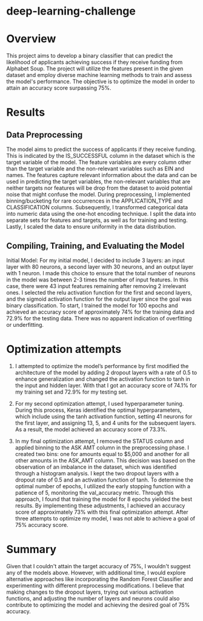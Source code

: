 # deep-learning-challenge

# Overview
This project aims to develop a binary classifier that can predict the likelihood of applicants achieving success if they receive funding from 
Alphabet Soup. The project will utilize the features present in the given dataset and employ diverse machine learning methods to train and 
assess the model's performance. The objective is to optimize the model in order to attain an accuracy score surpassing 75%.

# Results
## Data Preprocessing
The model aims to predict the success of applicants if they receive funding. This is indicated by the IS_SUCCESSFUL column in the dataset which 
is the target variable of the model. The feature variables are every column other than the target variable and the non-relevant variables such as 
EIN and names. The features capture relevant information about the data and can be used in predicting the target variables, the non-relevant 
variables that are neither targets nor features will be drop from the dataset to avoid potential noise that might confuse the model.
During preprocessing, I implemented binning/bucketing for rare occurrences in the APPLICATION_TYPE and CLASSIFICATION columns. Subsequently, 
I transformed categorical data into numeric data using the one-hot encoding technique. I split the data into separate sets for features and targets, 
as well as for training and testing. Lastly, I scaled the data to ensure uniformity in the data distribution.

## Compiling, Training, and Evaluating the Model
Initial Model: For my initial model, I decided to include 3 layers: an input layer with 80 neurons, a second layer with 30 neurons, and an output 
layer with 1 neuron. I made this choice to ensure that the total number of neurons in the model was between 2-3 times the number of input features. 
In this case, there were 43 input features remaining after removing 2 irrelevant ones. I selected the relu activation function for the first and second 
layers, and the sigmoid activation function for the output layer since the goal was binary classification. To start, I trained the model for 100 epochs 
and achieved an accuracy score of approximately 74% for the training data and 72.9% for the testing data. There was no apparent indication of overfitting 
or underfitting.

# Optimization attempts

1. I attempted to optimize the model’s performance by first modified the architecture of the model by adding 2 dropout layers with a rate of 0.5 to
   enhance generalization and changed the activation function to tanh in the input and hidden layer. With that I got an accuracy score of 74.1% for
   my training set and 72.9% for my testing set.
   
2. For my second optimization attempt, I used hyperparameter tuning. During this process, Keras identified the optimal hyperparameters, which
   include using the tanh activation function, setting 41 neurons for the first layer, and assigning 13, 5, and 4 units for the subsequent layers.
   As a result, the model achieved an accuracy score of 73.3%.
3. In my final optimization attempt, I removed the STATUS column and applied binning to the ASK AMT column in the preprocessing phase. I created
   two bins: one for amounts equal to $5,000 and another for all other amounts in the ASK_AMT column. This decision was based on the observation
   of an imbalance in the dataset, which was identified through a histogram analysis. I kept the two dropout layers with a dropout rate of 0.5 and
   an activation function of tanh. To determine the optimal number of epochs, I utilized the early stopping function with a patience of 5, monitoring
   the val_accuracy metric. Through this approach, I found that training the model for 8 epochs yielded the best results. By implementing these adjustments,
   I achieved an accuracy score of approximately 73% with this final optimization attempt. After three attempts to optimize my model, I was not able
   to achieve a goal of 75% accuracy score.

# Summary
   Given that I couldn't attain the target accuracy of 75%, I wouldn't suggest any of the models above. However, with additional time, I would explore 
   alternative approaches like incorporating the Random Forest Classifier and experimenting with different preprocessing modifications. I believe that 
   making changes to the dropout layers, trying out various activation functions, and adjusting the number of layers and neurons could also contribute 
   to optimizing the model and achieving the desired goal of 75% accuracy.
